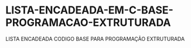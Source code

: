# LISTA-ENCADEADA-EM-C-BASE-PROGRAMACAO-EXTRUTURADA
 LISTA ENCADEADA CODIGO BASE PARA PROGRAMAÇÃO EXTRUTURADA
